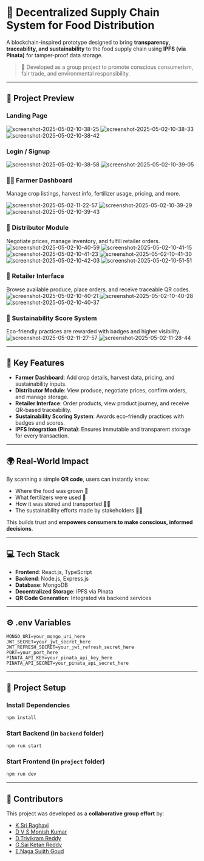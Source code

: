 # 🌾 Decentralized Supply Chain System for Food Distribution

A blockchain-inspired prototype designed to bring **transparency, traceability, and sustainability** to the food supply chain using **IPFS (via Pinata)** for tamper-proof data storage.

> 🚀 Developed as a group project to promote conscious consumerism, fair trade, and environmental responsibility.

---

## 📸 Project Preview

### Landing Page
![screenshot-2025-05-02-10-38-25](https://github.com/user-attachments/assets/d2d7e37e-8e9a-4aad-978c-05db600d7670)
![screenshot-2025-05-02-10-38-33](https://github.com/user-attachments/assets/0b68ac09-7a2a-4668-ac3e-5eeba2c241ff)
![screenshot-2025-05-02-10-38-42](https://github.com/user-attachments/assets/30826de8-3f4e-4a8b-b2ea-901e29fb514f)

### Login / Signup 
![screenshot-2025-05-02-10-38-58](https://github.com/user-attachments/assets/0a73906c-de42-4d84-84f7-dfc3ad95a344)
![screenshot-2025-05-02-10-39-05](https://github.com/user-attachments/assets/87bf4ee0-bc58-42df-8df3-58bd880ff9fe)

### 🧑‍🌾 Farmer Dashboard  
Manage crop listings, harvest info, fertilizer usage, pricing, and more. 

![screenshot-2025-05-02-11-22-57](https://github.com/user-attachments/assets/19daf02b-c389-442e-b221-0498f6a85442)
![screenshot-2025-05-02-10-39-29](https://github.com/user-attachments/assets/6f353ba0-7ea4-4a7a-9a1d-31baa636fbb4)
![screenshot-2025-05-02-10-39-43](https://github.com/user-attachments/assets/48d288bc-943d-4a4c-a29f-c2d07816eee1)

### 🚛 Distributor Module  
Negotiate prices, manage inventory, and fulfill retailer orders.  
![screenshot-2025-05-02-10-40-59](https://github.com/user-attachments/assets/1b30ad94-c0d0-4e7c-b5b8-fc516369192e)
![screenshot-2025-05-02-10-41-15](https://github.com/user-attachments/assets/c6e2dedc-a980-430a-90e9-7840bfd7b5d5)
![screenshot-2025-05-02-10-41-23](https://github.com/user-attachments/assets/8ff2e9bd-1c3c-4be9-86c5-125a65ecf01d)
![screenshot-2025-05-02-10-41-30](https://github.com/user-attachments/assets/2f96abdb-fd29-4baa-abed-cbfa2fc71c97)
![screenshot-2025-05-02-10-42-03](https://github.com/user-attachments/assets/53255c34-ee1e-41a4-a7de-a719776423e3)
![screenshot-2025-05-02-10-51-51](https://github.com/user-attachments/assets/bf08aed6-25b4-4933-8e72-10b72df9c8b2)

### 🏬 Retailer Interface  
Browse available produce, place orders, and receive traceable QR codes.  
![screenshot-2025-05-02-10-40-21](https://github.com/user-attachments/assets/d9711070-bd76-409c-b5b3-3fd66b4c5de1)
![screenshot-2025-05-02-10-40-28](https://github.com/user-attachments/assets/97bf878a-4a76-49cf-b58d-b5af5af7361c)
![screenshot-2025-05-02-10-40-37](https://github.com/user-attachments/assets/3450320d-142e-446e-9519-b6b338d7a1fd)


### 🌱 Sustainability Score System  
Eco-friendly practices are rewarded with badges and higher visibility.  
![screenshot-2025-05-02-11-27-57](https://github.com/user-attachments/assets/a05034f7-bce0-41a5-94dc-b6e78d0d75d7)
![screenshot-2025-05-02-11-28-44](https://github.com/user-attachments/assets/8f125467-65d9-4368-9126-f55abffc64c9)


---

## 🔑 Key Features

- **Farmer Dashboard**: Add crop details, harvest data, pricing, and sustainability inputs.
- **Distributor Module**: View produce, negotiate prices, confirm orders, and manage storage.
- **Retailer Interface**: Order products, view product journey, and receive QR-based traceability.
- **Sustainability Scoring System**: Awards eco-friendly practices with badges and scores.
- **IPFS Integration (Pinata)**: Ensures immutable and transparent storage for every transaction.

---

## 🌍 Real-World Impact

By scanning a simple **QR code**, users can instantly know:

- Where the food was grown 🌾  
- What fertilizers were used 🌿  
- How it was stored and transported 🧊🚚  
- The sustainability efforts made by stakeholders 🌱✨  

This builds trust and **empowers consumers to make conscious, informed decisions**.

---

## 💻 Tech Stack

- **Frontend**: React.js, TypeScript  
- **Backend**: Node.js, Express.js  
- **Database**: MongoDB  
- **Decentralized Storage**: IPFS via Pinata  
- **QR Code Generation**: Integrated via backend services

---

## ⚙️ .env Variables

```
MONGO_URI=your_mongo_uri_here
JWT_SECRET=your_jwt_secret_here
JWT_REFRESH_SECRET=your_jwt_refresh_secret_here
PORT=your_port_here
PINATA_API_KEY=your_pinata_api_key_here
PINATA_API_SECRET=your_pinata_api_secret_here
```

---

## 🚀 Project Setup

### Install Dependencies
```bash
npm install
```

### Start Backend (in `backend` folder)
```bash
npm run start
```

### Start Frontend (in `project` folder)
```bash
npm run dev
```

---

## 👥 Contributors

This project was developed as a **collaborative group effort** by:

- [K Sri Raghavi](https://github.com/sriraghavi22)
- [D V S Monish Kumar](https://github.com/monishkumardvs)
- [D.Trivikram Reddy](https://github.com/Trivikram-07)
- [G.Sai Ketan Reddy](https://github.com/Sai-Ketan)
- [E.Naga Sujith Goud](https://github.com/sujith-021)

 
